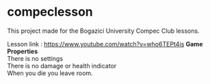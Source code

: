 # compeclesson
This project made for the Bogazici University Compec Club lessons. 

Lesson link : https://www.youtube.com/watch?v=who6TEPt4is
<b>Game Properties</b>
<br/>
There is no settings
<br/>
There is no damage or health indicator
<br/>
When you die you leave room. 
<br/>
